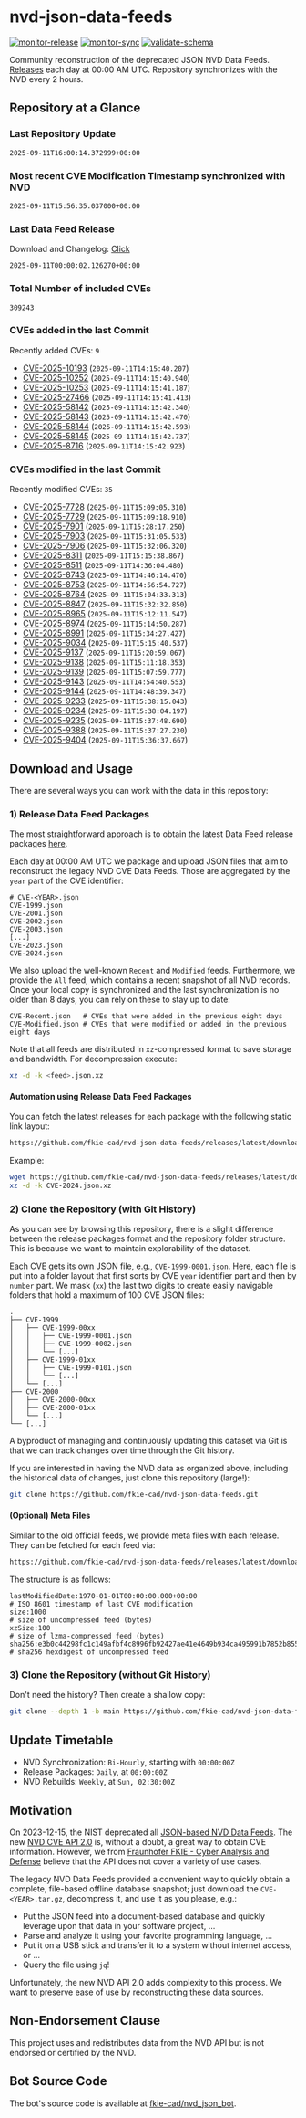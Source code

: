 # nvd-json-data-feeds

[![monitor-release](https://github.com/fkie-cad/nvd-json-data-feeds/actions/workflows/monitor_release.yml/badge.svg)](https://github.com/fkie-cad/nvd-json-data-feeds/actions/workflows/monitor_release.yml)
[![monitor-sync](https://github.com/fkie-cad/nvd-json-data-feeds/actions/workflows/monitor_sync.yml/badge.svg)](https://github.com/fkie-cad/nvd-json-data-feeds/actions/workflows/monitor_sync.yml)
[![validate-schema](https://github.com/fkie-cad/nvd-json-data-feeds/actions/workflows/validate_schema.yml/badge.svg)](https://github.com/fkie-cad/nvd-json-data-feeds/actions/workflows/validate_schema.yml)

Community reconstruction of the deprecated JSON NVD Data Feeds.
[Releases](https://github.com/fkie-cad/nvd-json-data-feeds/releases/latest) each day at 00:00 AM UTC.
Repository synchronizes with the NVD every 2 hours.

## Repository at a Glance

### Last Repository Update

```plain
2025-09-11T16:00:14.372999+00:00
```

### Most recent CVE Modification Timestamp synchronized with NVD

```plain
2025-09-11T15:56:35.037000+00:00
```

### Last Data Feed Release

Download and Changelog: [Click](https://github.com/fkie-cad/nvd-json-data-feeds/releases/latest)

```plain
2025-09-11T00:00:02.126270+00:00
```

### Total Number of included CVEs

```plain
309243
```

### CVEs added in the last Commit

Recently added CVEs: `9`

- [CVE-2025-10193](CVE-2025/CVE-2025-101xx/CVE-2025-10193.json) (`2025-09-11T14:15:40.207`)
- [CVE-2025-10252](CVE-2025/CVE-2025-102xx/CVE-2025-10252.json) (`2025-09-11T14:15:40.940`)
- [CVE-2025-10253](CVE-2025/CVE-2025-102xx/CVE-2025-10253.json) (`2025-09-11T14:15:41.187`)
- [CVE-2025-27466](CVE-2025/CVE-2025-274xx/CVE-2025-27466.json) (`2025-09-11T14:15:41.413`)
- [CVE-2025-58142](CVE-2025/CVE-2025-581xx/CVE-2025-58142.json) (`2025-09-11T14:15:42.340`)
- [CVE-2025-58143](CVE-2025/CVE-2025-581xx/CVE-2025-58143.json) (`2025-09-11T14:15:42.470`)
- [CVE-2025-58144](CVE-2025/CVE-2025-581xx/CVE-2025-58144.json) (`2025-09-11T14:15:42.593`)
- [CVE-2025-58145](CVE-2025/CVE-2025-581xx/CVE-2025-58145.json) (`2025-09-11T14:15:42.737`)
- [CVE-2025-8716](CVE-2025/CVE-2025-87xx/CVE-2025-8716.json) (`2025-09-11T14:15:42.923`)


### CVEs modified in the last Commit

Recently modified CVEs: `35`

- [CVE-2025-7728](CVE-2025/CVE-2025-77xx/CVE-2025-7728.json) (`2025-09-11T15:09:05.310`)
- [CVE-2025-7729](CVE-2025/CVE-2025-77xx/CVE-2025-7729.json) (`2025-09-11T15:09:18.910`)
- [CVE-2025-7901](CVE-2025/CVE-2025-79xx/CVE-2025-7901.json) (`2025-09-11T15:28:17.250`)
- [CVE-2025-7903](CVE-2025/CVE-2025-79xx/CVE-2025-7903.json) (`2025-09-11T15:31:05.533`)
- [CVE-2025-7906](CVE-2025/CVE-2025-79xx/CVE-2025-7906.json) (`2025-09-11T15:32:06.320`)
- [CVE-2025-8311](CVE-2025/CVE-2025-83xx/CVE-2025-8311.json) (`2025-09-11T15:15:38.867`)
- [CVE-2025-8511](CVE-2025/CVE-2025-85xx/CVE-2025-8511.json) (`2025-09-11T14:36:04.480`)
- [CVE-2025-8743](CVE-2025/CVE-2025-87xx/CVE-2025-8743.json) (`2025-09-11T14:46:14.470`)
- [CVE-2025-8753](CVE-2025/CVE-2025-87xx/CVE-2025-8753.json) (`2025-09-11T14:56:54.727`)
- [CVE-2025-8764](CVE-2025/CVE-2025-87xx/CVE-2025-8764.json) (`2025-09-11T15:04:33.313`)
- [CVE-2025-8847](CVE-2025/CVE-2025-88xx/CVE-2025-8847.json) (`2025-09-11T15:32:32.850`)
- [CVE-2025-8965](CVE-2025/CVE-2025-89xx/CVE-2025-8965.json) (`2025-09-11T15:12:11.547`)
- [CVE-2025-8974](CVE-2025/CVE-2025-89xx/CVE-2025-8974.json) (`2025-09-11T15:14:50.287`)
- [CVE-2025-8991](CVE-2025/CVE-2025-89xx/CVE-2025-8991.json) (`2025-09-11T15:34:27.427`)
- [CVE-2025-9034](CVE-2025/CVE-2025-90xx/CVE-2025-9034.json) (`2025-09-11T15:15:40.537`)
- [CVE-2025-9137](CVE-2025/CVE-2025-91xx/CVE-2025-9137.json) (`2025-09-11T15:20:59.067`)
- [CVE-2025-9138](CVE-2025/CVE-2025-91xx/CVE-2025-9138.json) (`2025-09-11T15:11:18.353`)
- [CVE-2025-9139](CVE-2025/CVE-2025-91xx/CVE-2025-9139.json) (`2025-09-11T15:07:59.777`)
- [CVE-2025-9143](CVE-2025/CVE-2025-91xx/CVE-2025-9143.json) (`2025-09-11T14:54:40.553`)
- [CVE-2025-9144](CVE-2025/CVE-2025-91xx/CVE-2025-9144.json) (`2025-09-11T14:48:39.347`)
- [CVE-2025-9233](CVE-2025/CVE-2025-92xx/CVE-2025-9233.json) (`2025-09-11T15:38:15.043`)
- [CVE-2025-9234](CVE-2025/CVE-2025-92xx/CVE-2025-9234.json) (`2025-09-11T15:38:04.197`)
- [CVE-2025-9235](CVE-2025/CVE-2025-92xx/CVE-2025-9235.json) (`2025-09-11T15:37:48.690`)
- [CVE-2025-9388](CVE-2025/CVE-2025-93xx/CVE-2025-9388.json) (`2025-09-11T15:37:27.230`)
- [CVE-2025-9404](CVE-2025/CVE-2025-94xx/CVE-2025-9404.json) (`2025-09-11T15:36:37.667`)


## Download and Usage

There are several ways you can work with the data in this repository:

### 1) Release Data Feed Packages

The most straightforward approach is to obtain the latest Data Feed release packages [here](https://github.com/fkie-cad/nvd-json-data-feeds/releases/latest).

Each day at 00:00 AM UTC we package and upload JSON files that aim to reconstruct the legacy NVD CVE Data Feeds.
Those are aggregated by the `year` part of the CVE identifier:

```
# CVE-<YEAR>.json
CVE-1999.json
CVE-2001.json
CVE-2002.json
CVE-2003.json
[...]
CVE-2023.json
CVE-2024.json
```

We also upload the well-known `Recent` and `Modified` feeds.
Furthermore, we provide the `All` feed, which contains a recent snapshot of all NVD records.
Once your local copy is synchronized and the last synchronization is no older than 8 days, you can rely on these to stay up to date:

```plain
CVE-Recent.json   # CVEs that were added in the previous eight days
CVE-Modified.json # CVEs that were modified or added in the previous eight days
```

Note that all feeds are distributed in `xz`-compressed format to save storage and bandwidth.
For decompression execute:

```sh
xz -d -k <feed>.json.xz
```

#### Automation using Release Data Feed Packages

You can fetch the latest releases for each package with the following static link layout:

```sh
https://github.com/fkie-cad/nvd-json-data-feeds/releases/latest/download/CVE-<YEAR>.json.xz
```

Example:

```sh
wget https://github.com/fkie-cad/nvd-json-data-feeds/releases/latest/download/CVE-2024.json.xz
xz -d -k CVE-2024.json.xz
```

### 2) Clone the Repository (with Git History)

As you can see by browsing this repository, there is a slight difference between the release packages format and the repository folder structure.
This is because we want to maintain explorability of the dataset.

Each CVE gets its own JSON file, e.g., `CVE-1999-0001.json`.
Here, each file is put into a folder layout that first sorts by CVE `year` identifier part and then by `number` part.
We mask (`xx`) the last two digits to create easily navigable folders that hold a maximum of 100 CVE JSON files:

```plain
.
├── CVE-1999
│   ├── CVE-1999-00xx
│   │   ├── CVE-1999-0001.json
│   │   ├── CVE-1999-0002.json
│   │   └── [...]
│   ├── CVE-1999-01xx
│   │   ├── CVE-1999-0101.json
│   │   └── [...]
│   └── [...]
├── CVE-2000
│   ├── CVE-2000-00xx
│   ├── CVE-2000-01xx
│   └── [...]
└── [...]
```

A byproduct of managing and continuously updating this dataset via Git is that we can track changes over time through the Git history.

If you are interested in having the NVD data as organized above, including the historical data of changes, just clone this repository (large!):

```sh
git clone https://github.com/fkie-cad/nvd-json-data-feeds.git
```

#### (Optional) Meta Files

Similar to the old official feeds, we provide meta files with each release. They can be fetched for each feed via:

```sh
https://github.com/fkie-cad/nvd-json-data-feeds/releases/latest/download/CVE-<YEAR>.meta
```

The structure is as follows:

```plain
lastModifiedDate:1970-01-01T00:00:00.000+00:00                          # ISO 8601 timestamp of last CVE modification
size:1000                                                               # size of uncompressed feed (bytes)
xzSize:100                                                              # size of lzma-compressed feed (bytes)
sha256:e3b0c44298fc1c149afbf4c8996fb92427ae41e4649b934ca495991b7852b855 # sha256 hexdigest of uncompressed feed
```

### 3) Clone the Repository (without Git History)

Don't need the history? Then create a shallow copy:

```sh
git clone --depth 1 -b main https://github.com/fkie-cad/nvd-json-data-feeds.git
```


## Update Timetable

* NVD Synchronization: `Bi-Hourly`, starting with `00:00:00Z`
* Release Packages: `Daily`, at `00:00:00Z`
* NVD Rebuilds: `Weekly`, at `Sun, 02:30:00Z`


## Motivation

On 2023-12-15, the NIST deprecated all [JSON-based NVD Data Feeds](https://nvd.nist.gov/vuln/data-feeds#divRetirementBanner-1).
The new [NVD CVE API 2.0](https://nvd.nist.gov/developers/vulnerabilities) is, without a doubt, a great way to obtain CVE information.
However, we from [Fraunhofer FKIE - Cyber Analysis and Defense](https://www.fkie.fraunhofer.de/en/departments/cad.html) believe that the API does not cover a variety of use cases.

The legacy NVD Data Feeds provided a convenient way to quickly obtain a complete, file-based offline database snapshot; just download the `CVE-<YEAR>.tar.gz`, decompress it, and use it as you please, e.g.:

- Put the JSON feed into a document-based database and quickly leverage upon that data in your software project, ...
- Parse and analyze it using your favorite programming language, ...
- Put it on a USB stick and transfer it to a system without internet access, or ...
- Query the file using `jq`!

Unfortunately, the new NVD API 2.0 adds complexity to this process.
We want to preserve ease of use by reconstructing these data sources.

## Non-Endorsement Clause

This project uses and redistributes data from the NVD API but is not endorsed or certified by the NVD.

## Bot Source Code

The bot's source code is available at [fkie-cad/nvd\_json\_bot](https://github.com/fkie-cad/nvd_json_bot).